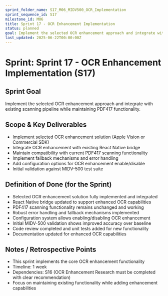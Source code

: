 ```yaml
---
sprint_folder_name: S17_M06_MIDV500_OCR_Implementation
sprint_sequence_id: S17
milestone_id: M06
title: Sprint 17 - OCR Enhancement Implementation
status: planned
goal: Implement the selected OCR enhancement approach and integrate with existing scanning pipeline while maintaining PDF417 functionality.
last_updated: 2025-06-22T00:00:00Z
---
```


# Sprint: Sprint 17 - OCR Enhancement Implementation (S17)

## Sprint Goal
Implement the selected OCR enhancement approach and integrate with existing scanning pipeline while maintaining PDF417 functionality.

## Scope & Key Deliverables
- Implement selected OCR enhancement solution (Apple Vision or Commercial SDK)
- Integrate OCR enhancement with existing React Native bridge
- Maintain compatibility with current PDF417 scanning functionality
- Implement fallback mechanisms and error handling
- Add configuration options for OCR enhancement enable/disable
- Initial validation against MIDV-500 test suite

## Definition of Done (for the Sprint)
- Selected OCR enhancement solution fully implemented and integrated
- React Native bridge updated to support enhanced OCR capabilities
- PDF417 scanning functionality remains unchanged and working
- Robust error handling and fallback mechanisms implemented
- Configuration system allows enabling/disabling OCR enhancement
- Initial MIDV-500 validation shows improved accuracy over baseline
- Code review completed and unit tests added for new functionality
- Documentation updated for enhanced OCR capabilities

## Notes / Retrospective Points
- This sprint implements the core OCR enhancement functionality
- Timeline: 1 week
- Dependencies: S16 (OCR Enhancement Research must be completed with clear recommendation)
- Focus on maintaining existing functionality while adding enhancement capabilities